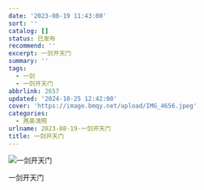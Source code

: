 ```yaml
---
date: '2023-08-19 11:43:00'
sort: ''
catalog: []
status: 已发布
recommend: ''
excerpt: 一剑开天门
summary: ''
tags:
  - 一剑
  - 一剑开天门
abbrlink: 2657
updated: '2024-10-25 12:42:00'
cover: 'https://image.bmqy.net/upload/IMG_4656.jpeg'
categories:
  - 燕美清照
urlname: 2023-08-19-一剑开天门
title: 一剑开天门
---
```


![一剑开天门](https://image.bmqy.net/upload/IMG_4656.jpeg)


一剑开天门


